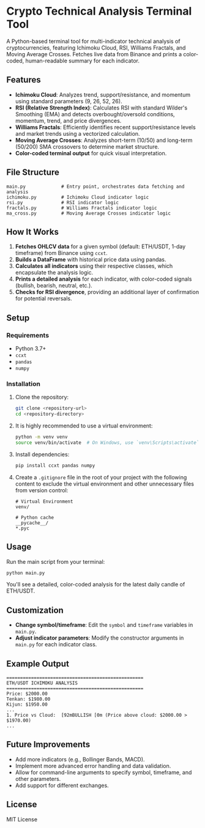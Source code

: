 # Crypto Technical Analysis Terminal Tool

A Python-based terminal tool for multi-indicator technical analysis of cryptocurrencies, featuring Ichimoku Cloud, RSI, Williams Fractals, and Moving Average Crosses. Fetches live data from Binance and prints a color-coded, human-readable summary for each indicator.

## Features

- **Ichimoku Cloud**: Analyzes trend, support/resistance, and momentum using standard parameters (9, 26, 52, 26).
- **RSI (Relative Strength Index)**: Calculates RSI with standard Wilder's Smoothing (EMA) and detects overbought/oversold conditions, momentum, trend, and price divergences.
- **Williams Fractals**: Efficiently identifies recent support/resistance levels and market trends using a vectorized calculation.
- **Moving Average Crosses**: Analyzes short-term (10/50) and long-term (50/200) SMA crossovers to determine market structure.
- **Color-coded terminal output** for quick visual interpretation.

## File Structure

```
main.py             # Entry point, orchestrates data fetching and analysis
ichimoku.py         # Ichimoku Cloud indicator logic
rsi.py              # RSI indicator logic
fractals.py         # Williams Fractals indicator logic
ma_cross.py         # Moving Average Crosses indicator logic
```

## How It Works

1. **Fetches OHLCV data** for a given symbol (default: ETH/USDT, 1-day timeframe) from Binance using `ccxt`.
2. **Builds a DataFrame** with historical price data using pandas.
3. **Calculates all indicators** using their respective classes, which encapsulate the analysis logic.
4. **Prints a detailed analysis** for each indicator, with color-coded signals (bullish, bearish, neutral, etc.).
5. **Checks for RSI divergence**, providing an additional layer of confirmation for potential reversals.

## Setup

### Requirements

- Python 3.7+
- `ccxt`
- `pandas`
- `numpy`

### Installation

1.  Clone the repository:
    ```bash
    git clone <repository-url>
    cd <repository-directory>
    ```

2.  It is highly recommended to use a virtual environment:
    ```bash
    python -m venv venv
    source venv/bin/activate  # On Windows, use `venv\Scripts\activate`
    ```

3.  Install dependencies:
    ```bash
    pip install ccxt pandas numpy
    ```

4. Create a `.gitignore` file in the root of your project with the following content to exclude the virtual environment and other unnecessary files from version control:
    ```
    # Virtual Environment
    venv/
    
    # Python cache
    __pycache__/
    *.pyc
    ```

## Usage

Run the main script from your terminal:

```bash
python main.py
```

You'll see a detailed, color-coded analysis for the latest daily candle of ETH/USDT.

## Customization

- **Change symbol/timeframe**: Edit the `symbol` and `timeframe` variables in `main.py`.
- **Adjust indicator parameters**: Modify the constructor arguments in `main.py` for each indicator class.

## Example Output

```
==================================================
ETH/USDT ICHIMOKU ANALYSIS
==================================================
Price: $2000.00
Tenkan: $1980.00
Kijun: $1950.00
...
1. Price vs Cloud:  [92mBULLISH [0m (Price above cloud: $2000.00 > $1970.00)
...
```

## Future Improvements
- Add more indicators (e.g., Bollinger Bands, MACD).
- Implement more advanced error handling and data validation.
- Allow for command-line arguments to specify symbol, timeframe, and other parameters.
- Add support for different exchanges.

## License

MIT License 
